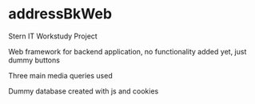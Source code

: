 # addressBkWeb

Stern IT Workstudy Project

Web framework for backend application, no functionality added yet, just dummy buttons

Three main media queries used

Dummy database created with js and cookies

